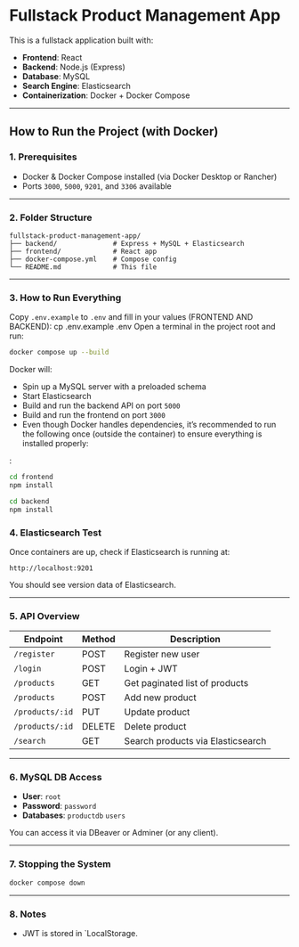 
#  Fullstack Product Management App

This is a fullstack application built with:

- **Frontend**: React
- **Backend**: Node.js (Express)
- **Database**: MySQL
- **Search Engine**: Elasticsearch
- **Containerization**: Docker + Docker Compose

---

##  How to Run the Project (with Docker)

### 1. Prerequisites

- Docker & Docker Compose installed (via Docker Desktop or Rancher)
- Ports `3000`, `5000`, `9201`, and `3306` available

---

### 2. Folder Structure

```
fullstack-product-management-app/
├── backend/              # Express + MySQL + Elasticsearch
├── frontend/             # React app
├── docker-compose.yml    # Compose config
└── README.md             # This file
```

---

### 3. How to Run Everything
Copy `.env.example` to `.env` and fill in your values (FRONTEND AND BACKEND):
cp .env.example .env
Open a terminal in the project root and run:

```bash
docker compose up --build
```

Docker will:
- Spin up a MySQL server with a preloaded schema
- Start Elasticsearch
- Build and run the backend API on port `5000`
- Build and run the frontend on port `3000`
- Even though Docker handles dependencies, it’s recommended to run the following once (outside the container) to ensure everything is installed properly:

:

```bash
cd frontend
npm install
```

```bash
cd backend
npm install
``` 



### 4. Elasticsearch Test

Once containers are up, check if Elasticsearch is running at:

```
http://localhost:9201
```

You should see version data of Elasticsearch.

---

### 5. API Overview

| Endpoint             | Method | Description                      
|----------------------|--------|----------------------------------|
| `/register`          | POST   | Register new user                | 
| `/login`             | POST   | Login + JWT                      | 
| `/products`          | GET    | Get paginated list of products   | 
| `/products`          | POST   | Add new product                  | 
| `/products/:id`      | PUT    | Update product                   | 
| `/products/:id`      | DELETE | Delete product                   | 
| `/search`            | GET    | Search products via Elasticsearch| 

---

### 6. MySQL DB Access

- **User**: `root`
- **Password**: `password`
- **Databases**: `productdb` `users` 

You can access it via DBeaver or Adminer (or any client).

---

### 7. Stopping the System

```bash
docker compose down
```

---

### 8. Notes

- JWT is stored in `LocalStorage.




